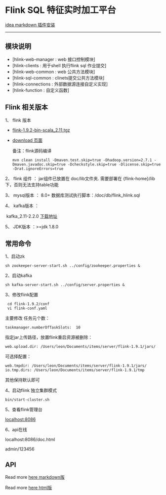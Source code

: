 # Flink SQL 特征实时加工平台

[idea markdown 插件安装](https://blog.csdn.net/l_lushuang/article/details/89487764)

***
## 模块说明

- [hlink-web-manager :  web 接口控制模块]
- [hlink-clients : 用于shell 执行flink sql 作业提交]
- [hlink-web-common : web 公共方法模块]
- [hlink-sql-common : clinets提交公共方法模块]
- [hlink-connections : 外部数据源连接自定义实现]
- [hlink-function : 自定义函数]

## Flink 相关版本
1、 flink 版本
- [flink-1.9.2-bin-scala_2.11.tgz](https://www.apache.org/dyn/closer.lua/flink/flink-1.9.2/flink-1.9.2-bin-scala_2.11.tgz)

- [download 页面](https://flink.apache.org/zh/downloads.html#apache-flink-192)

  备注：flink源码编译 
  
  `mvn clean install -Dmaven.test.skip=true -Dhadoop.version=2.7.1 -Dmaven.javadoc.skip=true -Dcheckstyle.skip=true -Dlicense.skip=true -Drat.ignoreErrors=true`

2、 flink 组件 ： jar组件已放置在 doc/lib文件夹.
               需要部署在 {flink-home}/lib下，否则无法支持table功能 

3、 mysql版本 ： 8.0+
               数据库测试执行脚本：/doc/db/flink_hlink.sql

4、 kafka版本 ： 

​       kafka_2.11-2.2.0 [下载地址](https://archive.apache.org/dist/kafka/2.2.0/kafka_2.11-2.2.0.tgz)

5、 JDK版本 ：>=jdk 1.8.0

## 常用命令
1、启动zk

    sh zookeeper-server-start.sh ../config/zookeeper.properties &

2、启动kafka

    sh kafka-server-start.sh ../config/server.properties &

3、修改flink配置

     cd flink-1.9.2/conf
     vi flink-conf.yaml

 主要修改 任务元个数：

    taskmanager.numberOfTaskSlots:  10

 指定jar上传路径，放置flink重启资源被删除：

    web.upload.dir: /Users/leon/Documents/items/server/flink-1.9.1/jars/

 可选择配置：

    web.tmpdir: /Users/leon/Documents/items/server/flink-1.9.1/jars/
    io.tmp.dirs: /Users/leon/Documents/items/server/flink-1.9.1/tmp

 其他保持默认即可

4、启动flink 独立集群模式

    bin/start-cluster.sh

5、查看flink管理台

 [localhost:8086]()

6、api在线
       

 localhost:8086/doc.html

 admin/123456 

## API
Read more [here markdown版](./res/doc/hlink-1.0.0.md)

Read more [here html版](./res/doc/hlink-1.0.0.html)

